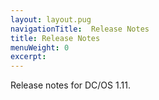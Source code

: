 ```yaml
---
layout: layout.pug
navigationTitle:  Release Notes
title: Release Notes
menuWeight: 0
excerpt:
---
```


Release notes for DC/OS 1.11.